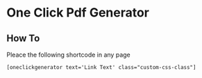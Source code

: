# One Click Pdf Generator

## How To

Pleace the following shortcode in any page 
```
[oneclickgenerator text='Link Text' class="custom-css-class"]
```